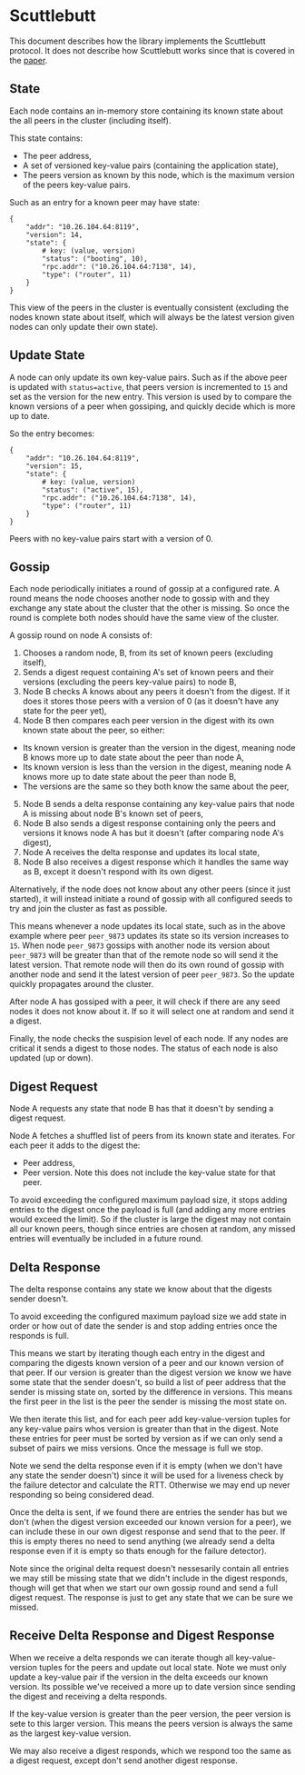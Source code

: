 # Scuttlebutt
This document describes how the library implements the Scuttlebutt protocol. It
does not describe how Scuttlebutt works since that is covered in the [paper](https://www.cs.cornell.edu/home/rvr/papers/flowgossip.pdf).

## State
Each node contains an in-memory store containing its known state about the
all peers in the cluster (including itself).

This state contains:
* The peer address,
* A set of versioned key-value pairs (containing the application state),
* The peers version as known by this node, which is the maximum version of
the peers key-value pairs.

Such as an entry for a known peer may have state:
```
{
	"addr": "10.26.104.64:8119",
	"version": 14,
	"state": {
		# key: (value, version)
		"status": ("booting", 10),
		"rpc.addr": ("10.26.104.64:7138", 14),
		"type": ("router", 11)
	}
}
```

This view of the peers in the cluster is eventually consistent (excluding the
nodes known state about itself, which will always be the latest version given
nodes can only update their own state).

## Update State
A node can only update its own key-value pairs. Such as if the above peer is
updated with `status=active`, that peers version is incremented to `15` and
set as the version for the new entry. This version is used by to compare
the known versions of a peer when gossiping, and quickly decide which is more
up to date.

So the entry becomes:
```
{
	"addr": "10.26.104.64:8119",
	"version": 15,
	"state": {
		# key: (value, version)
		"status": ("active", 15),
		"rpc.addr": ("10.26.104.64:7138", 14),
		"type": ("router", 11)
	}
}
```

Peers with no key-value pairs start with a version of 0.

## Gossip
Each node periodically initiates a round of gossip at a configured rate. A round
means the node chooses another node to gossip with and they exchange any state
about the cluster that the other is missing. So once the round is complete both
nodes should have the same view of the cluster.

A gossip round on node A consists of:
1. Chooses a random node, B, from its set of known peers (excluding itself),
2. Sends a digest request containing A's set of known peers and their
versions (excluding the peers key-value pairs) to node B,
3. Node B checks A knows about any peers it doesn't from the digest. If it does
it stores those peers with a version of 0 (as it doesn't have any state for
the peer yet),
4. Node B then compares each peer version in the digest with its own known state
about the peer, so either:
  * Its known version is greater than the version in the digest, meaning node B
knows more up to date state about the peer than node A,
  * Its known version is less than the version in the digest, meaning node A
knows more up to date state about the peer than node B,
  * The versions are the same so they both know the same about the peer,
5. Node B sends a delta response containing any key-value pairs that node A is
missing about node B's known set of peers,
6. Node B also sends a digest response containing only the peers and versions it
knows node A has but it doesn't (after comparing node A's digest),
7. Node A receives the delta response and updates its local state,
8. Node B also receives a digest response which it handles the same way as B,
except it doesn't respond with its own digest.

Alternatively, if the node does not know about any other peers (since it just
started), it will instead initiate a round of gossip with all configured
seeds to try and join the cluster as fast as possible.

This means whenever a node updates its local state, such as in the above example
where peer `peer_9873` updates its state so its version increases to `15`. When
node `peer_9873` gossips with another node its version about `peer_9873` will
be greater than that of the remote node so will send it the latest version. That
remote node will then do its own round of gossip with another node and send it
the latest version of peer `peer_9873`. So the update quickly propagates around
the cluster.

After node A has gossiped with a peer, it will check if there are any seed nodes
it does not know about it. If so it will select one at random and send it
a digest.

Finally, the node checks the suspision level of each node. If any nodes are
critical it sends a digest to those nodes. The status of each node is also
updated (up or down).

## Digest Request
Node A requests any state that node B has that it doesn't by sending a
digest request.

Node A fetches a shuffled list of peers from its known state and iterates. For
each peer it adds to the digest the:
* Peer address,
* Peer version.
Note this does not include the key-value state for that peer.

To avoid exceeding the configured maximum payload size, it stops adding entries
to the digest once the payload is full (and adding any more entries would
exceed the limit). So if the cluster is large the digest may not contain all our
known peers, though since entries are chosen at random, any missed entries will
eventually be included in a future round.

## Delta Response
The delta response contains any state we know about that the digests sender
doesn't.

To avoid exceeding the configured maximum payload size we add state in order
or how out of date the sender is and stop adding entries once the responds
is full.

This means we start by iterating though each entry in the digest and comparing
the digests known version of a peer and our known version of that peer. If
our version is greater than the digest version we know we have some state that
the sender doesn't, so build a list of peer address that the sender is missing state
on, sorted by the difference in versions. This means the first peer in the list
is the peer the sender is missing the most state on.

We then iterate this list, and for each peer add key-value-version tuples
for any key-value pairs whos version is greater than that in the digest. Note
these entries for peer must be sorted by version as if we can only send a subset
of pairs we miss versions. Once the message is full we stop.

Note we send the delta response even if it is empty (when we don't have any
state the sender doesn't) since it will be used for a liveness check by the
failure detector and calculate the RTT. Otherwise we may end up never responding
so being considered dead.

Once the delta is sent, if we found there are entries the sender has but we
don't (when the digest version exceeded our known version for a peer), we can
include these in our own digest response and send that to the peer. If this is
empty theres no need to send anything (we already send a delta response even if
it is empty so thats enough for the failure detector).

Note since the original delta request doesn't nessesarily contain all entries
we may still be missing state that we didn't include in the digest responds,
though will get that when we start our own gossip round and send a full digest
request. The response is just to get any state that we can be sure we missed.

## Receive Delta Response and Digest Response
When we receive a delta responds we can iterate though all key-value-version
tuples for the peers and update out local state. Note we must only update
a key-value pair if the version in the delta exceeds our known version. Its
possible we've received a more up to date version since sending the digest and
receiving a delta responds.

If the key-value version is greater than the peer version, the peer version is
sete to this larger version. This means the peers version is always the same
as the largest key-value version.

We may also receive a digest responds, which we respond too the same as
a digest request, except don't send another digest response.
